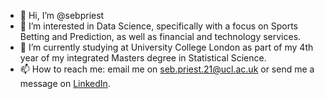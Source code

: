 - 👋 Hi, I’m @sebpriest
- 👀 I’m interested in Data Science, specifically with a focus on Sports Betting and Prediction, as well as financial and technology services.
- 🌱 I’m currently studying at University College London as part of my 4th year of my integrated Masters degree in Statistical Science.
- 📫 How to reach me: email me on seb.priest.21@ucl.ac.uk or send me a message on [LinkedIn](https://www.linkedin.com/in/sebastian-priest/).
